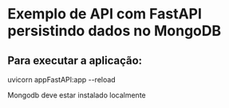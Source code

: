 # Exemplo de API com FastAPI persistindo dados no MongoDB

## Para executar a aplicação:

uvicorn appFastAPI:app --reload

Mongodb deve estar instalado localmente